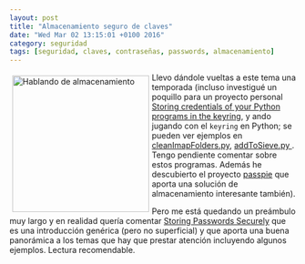 ```yaml
---
layout: post
title: "Almacenamiento seguro de claves"
date: "Wed Mar 02 13:15:01 +0100 2016"
category: seguridad
tags: [seguridad, claves, contraseñas, passwords, almacenamiento]
---
```






<a href="https://www.flickr.com/photos/fernand0/5543125647" title="Hablando de almacenamiento"><img src="https://c2.staticflickr.com/6/5293/5543125647_3da168e851_m.jpg" width="240"  alt="Hablando de almacenamiento" style="float:left; margin:5px"></a>
Llevo dándole vueltas a este tema una temporada (incluso investigué un poquillo para un proyecto personal [Storing credentials of your Python programs in the keyring](https://makingfernand0.wordpress.com/2016/01/24/storing-credentials-of-your-python-programs-in-the-keyring/), y ando jugando con el `keyring` en Python; se pueden ver ejemplos en [cleanImapFolders.py](https://github.com/fernand0/scripts/blob/7d8f47e933112a28bb32681940adc7c23feb8eb3/cleanImapFolders.py), [addToSieve.py
](https://github.com/fernand0/scripts/blob/6e0364239b7802d34adb45a365f6c3b36888c271/addToSieve.py). Tengo pendiente comentar sobre estos programas. Además he descubierto el proyecto [passpie](https://github.com/marcwebbie/passpie) que aporta una solución de almacenamiento interesante también).

Pero me está quedando un preámbulo muy largo y en realidad quería comentar [Storing Passwords Securely](https://patrickmn.com/security/storing-passwords-securely/) que es una introducción genérica (pero no superficial) y que aporta una buena panorámica a los temas que hay que prestar atención incluyendo algunos ejemplos.
Lectura recomendable.
